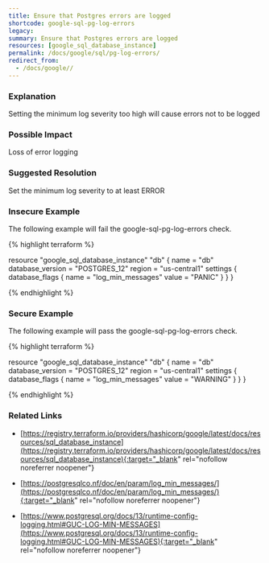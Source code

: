 ```yaml
---
title: Ensure that Postgres errors are logged
shortcode: google-sql-pg-log-errors
legacy: 
summary: Ensure that Postgres errors are logged 
resources: [google_sql_database_instance] 
permalink: /docs/google/sql/pg-log-errors/
redirect_from: 
  - /docs/google//
---
```


### Explanation

Setting the minimum log severity too high will cause errors not to be logged

### Possible Impact
Loss of error logging

### Suggested Resolution
Set the minimum log severity to at least ERROR


### Insecure Example

The following example will fail the google-sql-pg-log-errors check.

{% highlight terraform %}

resource "google_sql_database_instance" "db" {
	name             = "db"
	database_version = "POSTGRES_12"
	region           = "us-central1"
	settings {
		database_flags {
			name  = "log_min_messages"
			value = "PANIC"
		}
	}
}
			
{% endhighlight %}



### Secure Example

The following example will pass the google-sql-pg-log-errors check.

{% highlight terraform %}

resource "google_sql_database_instance" "db" {
	name             = "db"
	database_version = "POSTGRES_12"
	region           = "us-central1"
	settings {
		database_flags {
			name  = "log_min_messages"
			value = "WARNING"
		}
	}
}
			
{% endhighlight %}



### Related Links


- [https://registry.terraform.io/providers/hashicorp/google/latest/docs/resources/sql_database_instance](https://registry.terraform.io/providers/hashicorp/google/latest/docs/resources/sql_database_instance){:target="_blank" rel="nofollow noreferrer noopener"}

- [https://postgresqlco.nf/doc/en/param/log_min_messages/](https://postgresqlco.nf/doc/en/param/log_min_messages/){:target="_blank" rel="nofollow noreferrer noopener"}

- [https://www.postgresql.org/docs/13/runtime-config-logging.html#GUC-LOG-MIN-MESSAGES](https://www.postgresql.org/docs/13/runtime-config-logging.html#GUC-LOG-MIN-MESSAGES){:target="_blank" rel="nofollow noreferrer noopener"}


